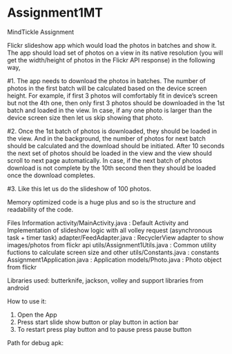 # Assignment1MT
MindTickle Assignment

Flickr slideshow app which would load the photos in batches and show it. 
The app should load set of photos on a view in its native resolution 
(you will get the width/height of photos in the Flickr API response) in the following way,

#1. The app needs to download the photos in batches. 
    The number of photos in the first batch will be calculated based on the device screen height.
    For example, if first 3 photos will comfortably fit in device’s screen but not the 4th one,
    then only first 3 photos should be downloaded in the 1st batch and loaded in the view. In case,
    if any one photo is larger than the device screen size then let us skip showing that photo.

#2. Once the 1st batch of photos is downloaded, they should be loaded in the view.
    And in the background, the number of photos for next batch should be calculated and the download should be initiated. 
    After 10 seconds the next set of photos should be loaded in the view and the view should scroll to
    next page automatically. In case, if the next batch of photos download is not complete by the 
    10th second then they should be loaded once the download completes. 

#3. Like this let us do the slideshow of 100 photos.

Memory optimized code is a huge plus and so is the structure and readability of the code. 


Files Information
activity/MainActivity.java :  Default Activity and Implementation of slideshow logic with all volley request
                              (asynchronous task + timer task)
adapter/FeedAdapter.java :    RecyclerView adapter to show images/photos from flickr api
utils/Assignment1Utils.java : Common utility fuctions to calculate screen size and other
utils/Constants.java  :       constants
Assignment1Application.java : Application
models/Photo.java :           Photo object from flickr


Libraries used:
butterknife, jackson, volley and support libraries from android

How to use it:
1. Open the App
2. Press start slide show button or play button in action bar
3. To restart press play button and to pause press pause button

Path for debug apk:


